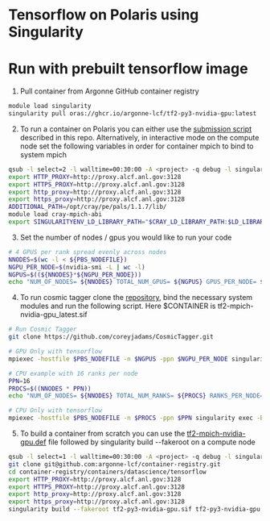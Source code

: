 # Tensorflow on Polaris using Singularity

# Run with prebuilt tensorflow image 

1. Pull container from Argonne GitHub container registry

```bash
module load singularity
singularity pull oras://ghcr.io/argonne-lcf/tf2-py3-nvidia-gpu:latest
```

2. To run a container on Polaris you can either use the [submission script](Polaris/job_submission.sh) described in this repo. Alternatively, in interactive mode on the compute node set the following variables in order for container mpich to bind to system mpich

```bash
qsub -l select=2 -l walltime=00:30:00 -A <project> -q debug -l singularity_fakeroot=true -l filesystems=home:grand -I
export HTTP_PROXY=http://proxy.alcf.anl.gov:3128
export HTTPS_PROXY=http://proxy.alcf.anl.gov:3128
export http_proxy=http://proxy.alcf.anl.gov:3128
export https_proxy=http://proxy.alcf.anl.gov:3128
ADDITIONAL_PATH=/opt/cray/pe/pals/1.1.7/lib/
module load cray-mpich-abi
export SINGULARITYENV_LD_LIBRARY_PATH="$CRAY_LD_LIBRARY_PATH:$LD_LIBRARY_PATH:$ADDITIONAL_PATH"
```

3. Set the number of nodes / gpus you would like to run your code

```bash
# 4 GPUS per rank spread evenly across nodes
NNODES=$(wc -l < ${PBS_NODEFILE})
NGPU_PER_NODE=$(nvidia-smi -L | wc -l)
NGPUS=$((${NNODES}*${NGPU_PER_NODE}))
echo "NUM_OF_NODES= ${NNODES} TOTAL_NUM_GPUS= ${NGPUS} GPUS_PER_NODE= ${NGPU_PER_NODE}"
```

4. To run cosmic tagger clone the [repository](https://github.com/coreyjadams/CosmicTagger), bind the necessary system modules and run the following script. Here $CONTAINER is tf2-mpich-nvidia-gpu_latest.sif

```bash
# Run Cosmic Tagger
git clone https://github.com/coreyjadams/CosmicTagger.git

# GPU Only with tensorflow
mpiexec -hostfile $PBS_NODEFILE -n $NGPUS -ppn $NGPU_PER_NODE singularity exec -B /opt/nvidia -B /var/run/palsd/ -B /opt/cray/pe -B /opt/cray/libfabric $CONTAINER python3 CosmicTagger/bin/exec.py --config-name a21 framework=tensorflow run.id=test-1 run.compute_mode=GPU run.distributed=True run.precision="float32" run.minibatch_size=2 run.iterations=20

# CPU example with 16 ranks per node
PPN=16
PROCS=$((NNODES * PPN))
echo "NUM_OF_NODES= ${NNODES} TOTAL_NUM_RANKS= ${PROCS} RANKS_PER_NODE= ${PPN}"

# CPU Only with tensorflow
mpiexec -hostfile $PBS_NODEFILE -n $PROCS -ppn $PPN singularity exec -B /opt/nvidia -B /var/run/palsd/ -B /opt/cray/pe -B /opt/cray/libfabric $CONTAINER python3 CosmicTagger/bin/exec.py --config-name a21 framework=tensorflow run.id=test-1 run.compute_mode=CPU run.distributed=True run.precision="float32" run.minibatch_size=2 run.iterations=20
```

5. To build a container from scratch you can use the [tf2-mpich-nvidia-gpu.def](Polaris/tf2-mpich-nvidia-gpu.def) file followed by singularity build --fakeroot on a compute node

```bash
qsub -l select=1 -l walltime=00:30:00 -A <project> -q debug -l singularity_fakeroot=true -l filesystems=home:grand -I
git clone git@github.com:argonne-lcf/container-registry.git
cd container-registry/containers/datascience/tensorflow
export HTTP_PROXY=http://proxy.alcf.anl.gov:3128
export HTTPS_PROXY=http://proxy.alcf.anl.gov:3128
export http_proxy=http://proxy.alcf.anl.gov:3128
export https_proxy=http://proxy.alcf.anl.gov:3128
singularity build --fakeroot tf2-py3-nvidia-gpu.sif tf2-py3-nvidia-gpu.def
```

